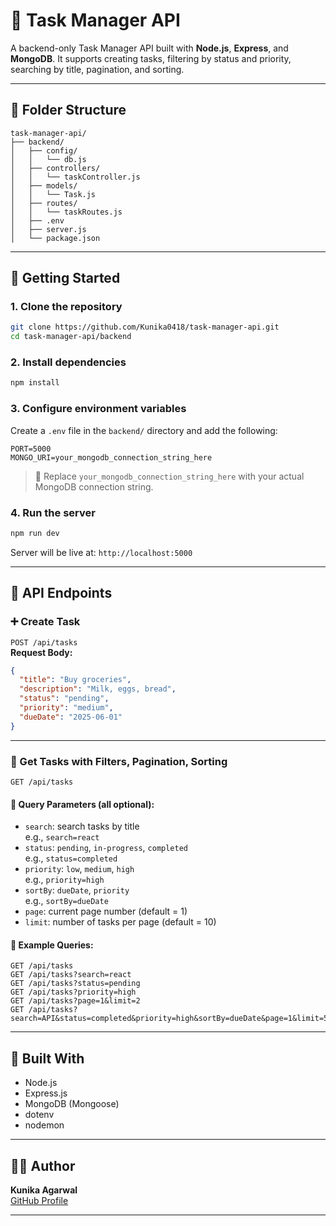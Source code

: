 # 📝 Task Manager API

A backend-only Task Manager API built with **Node.js**, **Express**, and **MongoDB**. It supports creating tasks, filtering by status and priority, searching by title, pagination, and sorting.

---

## 📁 Folder Structure

```
task-manager-api/
├── backend/
│   ├── config/
│   │   └── db.js
│   ├── controllers/
│   │   └── taskController.js
│   ├── models/
│   │   └── Task.js
│   ├── routes/
│   │   └── taskRoutes.js
│   ├── .env
│   ├── server.js
│   └── package.json
```

---

## 🚀 Getting Started

### 1. Clone the repository

```bash
git clone https://github.com/Kunika0418/task-manager-api.git
cd task-manager-api/backend
```

### 2. Install dependencies

```bash
npm install
```

### 3. Configure environment variables

Create a `.env` file in the `backend/` directory and add the following:

```env
PORT=5000
MONGO_URI=your_mongodb_connection_string_here
```

> 🔐 Replace `your_mongodb_connection_string_here` with your actual MongoDB connection string.

### 4. Run the server

```bash
npm run dev
```

Server will be live at: `http://localhost:5000`

---

## 📮 API Endpoints

### ➕ Create Task  
`POST /api/tasks`  
**Request Body:**
```json
{
  "title": "Buy groceries",
  "description": "Milk, eggs, bread",
  "status": "pending",
  "priority": "medium",
  "dueDate": "2025-06-01"
}
```

---

### 📄 Get Tasks with Filters, Pagination, Sorting  
`GET /api/tasks`

#### 🔹 Query Parameters (all optional):
- `search`: search tasks by title  
  e.g., `search=react`
- `status`: `pending`, `in-progress`, `completed`  
  e.g., `status=completed`
- `priority`: `low`, `medium`, `high`  
  e.g., `priority=high`
- `sortBy`: `dueDate`, `priority`  
  e.g., `sortBy=dueDate`
- `page`: current page number (default = 1)  
- `limit`: number of tasks per page (default = 10)

#### 🧪 Example Queries:
```http
GET /api/tasks
GET /api/tasks?search=react
GET /api/tasks?status=pending
GET /api/tasks?priority=high
GET /api/tasks?page=1&limit=2
GET /api/tasks?search=API&status=completed&priority=high&sortBy=dueDate&page=1&limit=5
```

---

## 🧰 Built With

- Node.js
- Express.js
- MongoDB (Mongoose)
- dotenv
- nodemon

---

## 🙋‍♀️ Author

**Kunika Agarwal**  
[GitHub Profile](https://github.com/Kunika0418)

---
